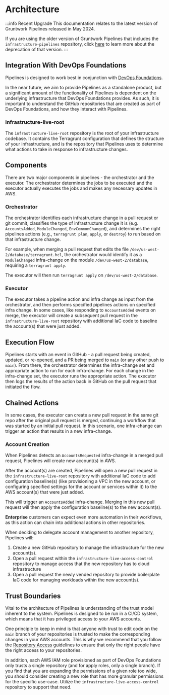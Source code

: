 # Architecture

:::info Recent Upgrade
This documentation relates to the latest version of Gruntwork Pipelines released in May 2024.

If you are using the older version of Gruntwork Pipelines that includes the `infrastructure-pipelines` repository, click [here](../../infrastructure-pipelines/overview/deprecation.md) to learn more about the deprecation of that version.
:::

## Integration With DevOps Foundations

Pipelines is designed to work best in conjunction with [DevOps Foundations](../../foundations/overview/index.md).

In the near future, we aim to provide Pipelines as a standalone product, but a significant amount of the functionality of Pipelines is dependent on the underlying infrastructure that DevOps Foundations provides. As such, it is important to understand the GitHub repositories that are created as part of DevOps Foundations, and how they interact with Pipelines.

### infrastructure-live-root

The `infrastructure-live-root` repository is the root of your infrastructure codebase. It contains the Terragrunt configuration that defines the structure of your infrastructure, and is the repository that Pipelines uses to determine what actions to take in response to infrastructure changes.

## Components

There are two major components in pipelines - the orchestrator and the executor. The orchestrator determines the jobs to be executed and the executor actually executes the jobs and makes any necessary updates in AWS.

### Orchestrator

The orchestrator identifies each infrastructure change in a pull request or git commit, classifies the type of infrastructure change it is (e.g. `AccountsAdded`, `ModuleChanged`, `EnvCommonChanged`), and determines the right pipelines actions (e.g., `terragrunt plan`, `apply`, or `destroy`) to run based on that infrastructure change.

For example, when merging a pull request that edits the file `/dev/us-west-2/database/terragrunt.hcl`, the orchestrator would identify it as a `ModuleChanged` infra-change on the module `/dev/us-west-2/database`, requiring a `terragrunt apply`.

The executor will then run `terragrunt apply` on `/dev/us-west-2/database`.

### Executor

The executor takes a pipeline action and infra change as input from the orchestrator, and then performs specified pipelines actions on specified infra change. In some cases, like responding to `AccountsAdded` events on merge, the executor will create a subsequent pull request in the `infrastructure-live-root` repository with additional IaC code to baseline the account(s) that were just added.

## Execution Flow

Pipelines starts with an event in GitHub - a pull request being created, updated, or re-opened, and a PR being merged to `main` (or any other push to `main`). From there, the orchestrator determines the infra-change set and appropriate action to run for each infra-change. For each change in the infra-change set, the executor runs the appropriate action. The executor then logs the results of the action back in GitHub on the pull request that initiated the flow.

## Chained Actions

In some cases, the executor can create a new pull request in the same git repo after the original pull request is merged, continuing a workflow that was started by an initial pull request. In this scenario, one infra-change can trigger an action that results in a new infra-change.

### Account Creation

When Pipelines detects an `AccountsRequested` infra-change in a merged pull request, Pipelines will create new account(s) in AWS.

After the account(s) are created, Pipelines will open a new pull request in the `infrastructure-live-root` repository with additional IaC code to add configuration baseline(s) (like provisioning a VPC in the new account, or configuring specified settings for the account or services within it) to the AWS account(s) that were just added.

This will trigger an `AccountsAdded` infra-change. Merging in this new pull request will then apply the configuration baseline(s) to the new account(s).

**Enterprise** customers can expect even more automation in their workflows, as this action can chain into additional actions in other repositories.

When deciding to delegate account management to another repository, Pipelines will:

1. Create a new GitHub repository to manage the infrastructure for the new account(s).
2. Open a pull request within the `infrastructure-live-access-control` repository to manage access that the new repository has to cloud infrastructure
3. Open a pull request the newly vended repository to provide boilerplate IaC code for managing workloads within the new account(s).

## Trust Boundaries

Vital to the architecture of Pipelines is understanding of the trust model inherent to the system. Pipelines is designed to be run in a CI/CD system, which means that it has privileged access to your AWS accounts.

One principle to keep in mind is that anyone with trust to edit code on the `main` branch of your repositories is trusted to make the corresponding changes in your AWS accounts. This is why we recommend that you follow the [Repository Access](../security/repository-access.md) guidelines to ensure that only the right people have the right access to your repositories.

In addition, each AWS IAM role provisioned as part of DevOps Foundations only trusts a single repository (and for apply roles, only a single branch). If you find that you are expanding the permissions of a given role too wide, you should consider creating a new role that has more granular permissions for the specific use-case. Utilize the `infrastructure-live-access-control` repository to support that need.


<!-- ##DOCS-SOURCER-START
{
  "sourcePlugin": "local-copier",
  "hash": "edf14065398c57d3fae982728444122b"
}
##DOCS-SOURCER-END -->
